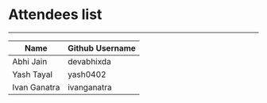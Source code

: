 # Attendees list
---

| Name        | Github Username |
| ----------- | --------------- |
| Abhi Jain   | devabhixda |
| Yash Tayal  | yash0402 |
| Ivan Ganatra | ivanganatra|
